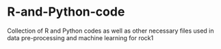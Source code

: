 # R-and-Python-code
Collection of R and Python codes as well as other necessary files used in data pre-processing and machine learning for rock1 
